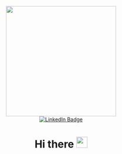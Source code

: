 <div id="header" align="center">
  <img src="https://i.giphy.com/media/v1.Y2lkPTc5MGI3NjExNnA3bXVzdjNuZ2hlOWRtdzV4YTRyeno5M2Q0dTg4bDlyMGthd2U0eCZlcD12MV9pbnRlcm5hbF9naWZfYnlfaWQmY3Q9Zw/Dh5q0sShxgp13DwrvG/giphy.gif" width="300"/>
<div id="badges">
  <a href="https://www.linkedin.com/in/mykhailo-kostenko-568679303">
  <img src="https://img.shields.io/badge/LinkedIn-blue?style=for-the-badge&logo=linkedin&logoColor=white" alt="LinkedIn Badge"/>
</a>
    <h1>
  Hi there
  <img src="https://media.giphy.com/media/hvRJCLFzcasrR4ia7z/giphy.gif" width="30px"/>
</h1>
</div>
